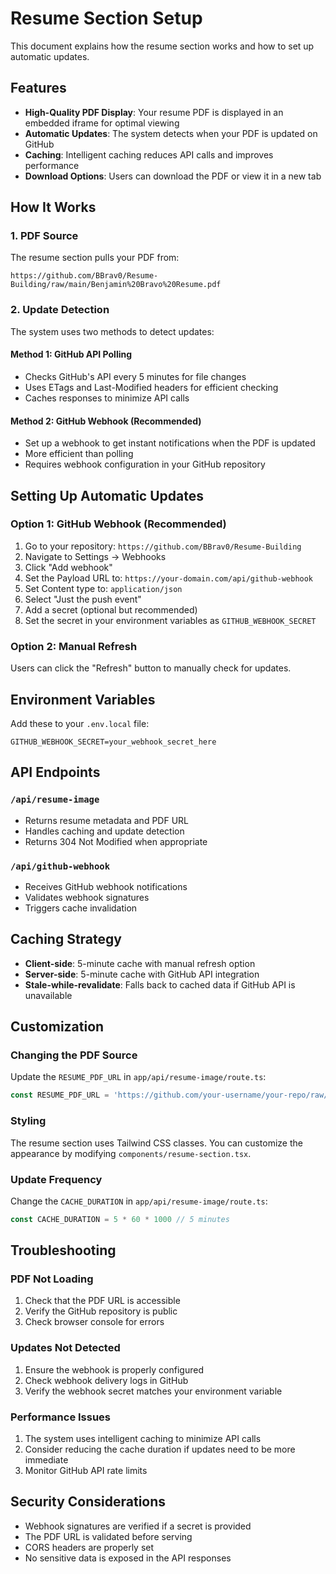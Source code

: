 # Resume Section Setup

This document explains how the resume section works and how to set up automatic updates.

## Features

- **High-Quality PDF Display**: Your resume PDF is displayed in an embedded iframe for optimal viewing
- **Automatic Updates**: The system detects when your PDF is updated on GitHub
- **Caching**: Intelligent caching reduces API calls and improves performance
- **Download Options**: Users can download the PDF or view it in a new tab

## How It Works

### 1. PDF Source
The resume section pulls your PDF from:
```
https://github.com/BBrav0/Resume-Building/raw/main/Benjamin%20Bravo%20Resume.pdf
```

### 2. Update Detection
The system uses two methods to detect updates:

#### Method 1: GitHub API Polling
- Checks GitHub's API every 5 minutes for file changes
- Uses ETags and Last-Modified headers for efficient checking
- Caches responses to minimize API calls

#### Method 2: GitHub Webhook (Recommended)
- Set up a webhook to get instant notifications when the PDF is updated
- More efficient than polling
- Requires webhook configuration in your GitHub repository

## Setting Up Automatic Updates

### Option 1: GitHub Webhook (Recommended)

1. Go to your repository: `https://github.com/BBrav0/Resume-Building`
2. Navigate to Settings → Webhooks
3. Click "Add webhook"
4. Set the Payload URL to: `https://your-domain.com/api/github-webhook`
5. Set Content type to: `application/json`
6. Select "Just the push event"
7. Add a secret (optional but recommended)
8. Set the secret in your environment variables as `GITHUB_WEBHOOK_SECRET`

### Option 2: Manual Refresh
Users can click the "Refresh" button to manually check for updates.

## Environment Variables

Add these to your `.env.local` file:

```env
GITHUB_WEBHOOK_SECRET=your_webhook_secret_here
```

## API Endpoints

### `/api/resume-image`
- Returns resume metadata and PDF URL
- Handles caching and update detection
- Returns 304 Not Modified when appropriate

### `/api/github-webhook`
- Receives GitHub webhook notifications
- Validates webhook signatures
- Triggers cache invalidation

## Caching Strategy

- **Client-side**: 5-minute cache with manual refresh option
- **Server-side**: 5-minute cache with GitHub API integration
- **Stale-while-revalidate**: Falls back to cached data if GitHub API is unavailable

## Customization

### Changing the PDF Source
Update the `RESUME_PDF_URL` in `app/api/resume-image/route.ts`:

```typescript
const RESUME_PDF_URL = 'https://github.com/your-username/your-repo/raw/main/your-resume.pdf'
```

### Styling
The resume section uses Tailwind CSS classes. You can customize the appearance by modifying `components/resume-section.tsx`.

### Update Frequency
Change the `CACHE_DURATION` in `app/api/resume-image/route.ts`:

```typescript
const CACHE_DURATION = 5 * 60 * 1000 // 5 minutes
```

## Troubleshooting

### PDF Not Loading
1. Check that the PDF URL is accessible
2. Verify the GitHub repository is public
3. Check browser console for errors

### Updates Not Detected
1. Ensure the webhook is properly configured
2. Check webhook delivery logs in GitHub
3. Verify the webhook secret matches your environment variable

### Performance Issues
1. The system uses intelligent caching to minimize API calls
2. Consider reducing the cache duration if updates need to be more immediate
3. Monitor GitHub API rate limits

## Security Considerations

- Webhook signatures are verified if a secret is provided
- The PDF URL is validated before serving
- CORS headers are properly set
- No sensitive data is exposed in the API responses
